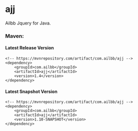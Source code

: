 # ajj
Ailbb Jquery for Java.

### Maven:

#### Latest Release Version
```
<!-- https://mvnrepository.com/artifact/com.ailbb/ajj -->
<dependency>
    <groupId>com.ailbb</groupId>
    <artifactId>ajj</artifactId>
    <version>1.4</version>
</dependency>
```

#### Latest Snapshot Version
```
<!-- https://mvnrepository.com/artifact/com.ailbb/ajj -->
<dependency>
    <groupId>com.ailbb</groupId>
    <artifactId>ajj</artifactId>
    <version>1.10-SNAPSHOT</version>
</dependency>
```